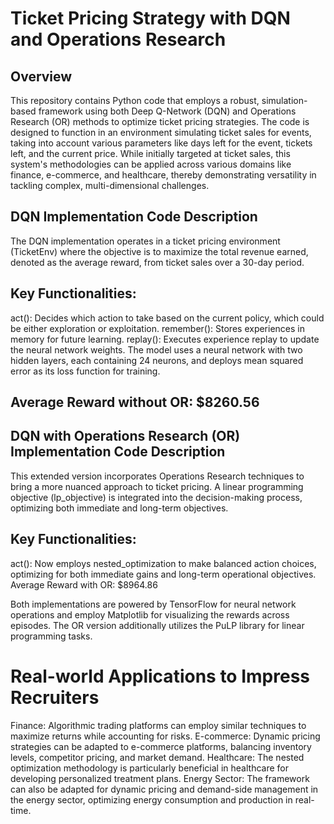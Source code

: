 # Ticket Pricing Strategy with DQN and Operations Research

## Overview

This repository contains Python code that employs a robust, simulation-based framework using both Deep Q-Network (DQN) and Operations Research (OR) methods to optimize ticket pricing strategies. The code is designed to function in an environment simulating ticket sales for events, taking into account various parameters like days left for the event, tickets left, and the current price. While initially targeted at ticket sales, this system's methodologies can be applied across various domains like finance, e-commerce, and healthcare, thereby demonstrating versatility in tackling complex, multi-dimensional challenges.

## DQN Implementation Code Description
The DQN implementation operates in a ticket pricing environment (TicketEnv) where the objective is to maximize the total revenue earned, denoted as the average reward, from ticket sales over a 30-day period.

## Key Functionalities:
act(): Decides which action to take based on the current policy, which could be either exploration or exploitation.
remember(): Stores experiences in memory for future learning.
replay(): Executes experience replay to update the neural network weights.
The model uses a neural network with two hidden layers, each containing 24 neurons, and deploys mean squared error as its loss function for training.

## Average Reward without OR: $8260.56

## DQN with Operations Research (OR) Implementation Code Description

This extended version incorporates Operations Research techniques to bring a more nuanced approach to ticket pricing. A linear programming objective (lp_objective) is integrated into the decision-making process, optimizing both immediate and long-term objectives.

## Key Functionalities:
act(): Now employs nested_optimization to make balanced action choices, optimizing for both immediate gains and long-term operational objectives.
Average Reward with OR: $8964.86

Both implementations are powered by TensorFlow for neural network operations and employ Matplotlib for visualizing the rewards across episodes. The OR version additionally utilizes the PuLP library for linear programming tasks.

# Real-world Applications to Impress Recruiters
Finance: Algorithmic trading platforms can employ similar techniques to maximize returns while accounting for risks.
E-commerce: Dynamic pricing strategies can be adapted to e-commerce platforms, balancing inventory levels, competitor pricing, and market demand.
Healthcare: The nested optimization methodology is particularly beneficial in healthcare for developing personalized treatment plans.
Energy Sector: The framework can also be adapted for dynamic pricing and demand-side management in the energy sector, optimizing energy consumption and production in real-time.
